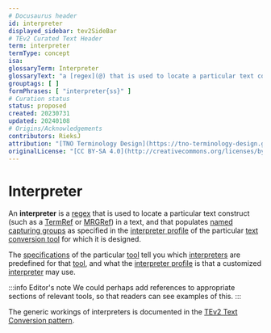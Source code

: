 ```yaml
---
# Docusaurus header
id: interpreter
displayed_sidebar: tev2SideBar
# TEv2 Curated Text Header
term: interpreter
termType: concept
isa:
glossaryTerm: Interpreter
glossaryText: "a [regex](@) that is used to locate a particular text construct (such as a [TermRef](@) or [MRGRef](@)) in a text, and that populates [named capturing groups](@) as specified in the [interpreter profile](@) of the particular [text conversion tool](@) for which it is designed."
grouptags: [ ]
formPhrases: [ "interpreter{ss}" ]
# Curation status
status: proposed
created: 20230731
updated: 20240108
# Origins/Acknowledgements
contributors: RieksJ
attribution: "[TNO Terminology Design](https://tno-terminology-design.github.io/tev2-specifications/docs)"
originalLicense: "[CC BY-SA 4.0](http://creativecommons.org/licenses/by-sa/4.0/?ref=chooser-v1)"
---
```


# Interpreter

An **interpreter** is a [regex](@) that is used to locate a particular text construct (such as a [TermRef](@) or [MRGRef](@)) in a text, and that populates [named capturing groups](@) as specified in the [interpreter profile](@) of the particular [text conversion tool](@) for which it is designed.

The [specifications](toolbox@) of the particular [tool](text-conversion-tool@) tell you which [interpreters](@) are predefined for that [tool](text-conversion-tool@), and what the [interpreter profile](@) is that a customized [interpreter](@) may use.

:::info Editor's note
We could perhaps add references to appropriate sections of relevant tools, so that readers can see examples of this.
:::

The generic workings of interpreters is documented in the [TEv2 Text Conversion pattern](/docs/overview/tev2-text-conversion).